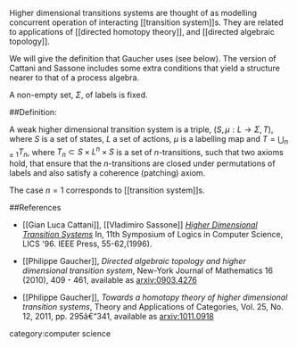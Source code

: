 Higher dimensional transitions systems are thought of as modelling concurrent operation of interacting [[transition system]]s. They are related to applications of [[directed homotopy theory]], and [[directed algebraic topology]].

We will give the definition that Gaucher uses (see below).  The version of Cattani and Sassone includes some extra conditions that yield a structure nearer to that of a process algebra.

A non-empty set, $\Sigma$, of labels is fixed.


##Definition:

 A weak higher dimensional transition system is a triple, $(S,\mu:L\to \Sigma,T)$, where $S$ is a set of states, $L$ a set of actions, $\mu$ is a labelling map and $T = \bigcup_{n\geq 1}T_n$, where $T_n\subset S\times L^n\times S$ is a set of $n$-transitions, such that two axioms hold, that ensure that the $n$-transitions are closed under permutations of labels and also satisfy a coherence (patching) axiom.


The case $n=1$ corresponds to [[transition system]]s.

##References

* [[Gian Luca Cattani]], [[Vladimiro Sassone]]  _[Higher Dimensional Transition Systems](http://eprints.soton.ac.uk/261954/1/hdtsLICSoff.pdf)_ In, 11th Symposium of Logics in Computer Science, LICS '96. IEEE Press, 55-62,(1996).

* [[Philippe Gaucher]], _Directed algebraic topology and higher dimensional transition system_, New-York Journal of Mathematics 16 (2010), 409 - 461, available as [arxiv:0903.4276](http://arxiv.org/abs/0903.4276)

*  [[Philippe Gaucher]], _Towards a homotopy theory of higher dimensional transition systems_, Theory and Applications of Categories, Vol. 25, No. 12, 2011, pp. 295â€“341, available as [arxiv:1011.0918](http://arxiv.org/abs/1011.0918)

category:computer science